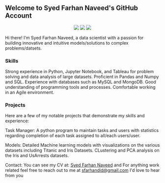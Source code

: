 ## Welcome to Syed Farhan Naveed's GitHub Account
<p align="center">
  <img src="https://img.shields.io/badge/Languages-Python-yellowgreen" />
  <img src="https://img.shields.io/badge/Database-MySQL%2CPandas%2CMongoDB-red" />
  <img src="https://img.shields.io/badge/Softwares-VsCode%2CGit%2CJupyter notebook%2CTableau-blue" />
</p>
Hi there! I'm Syed Farhan Naveed, a data scientist with a passion for building innovative and intuitive models/solutions to complex problems/datsets.

### **Skills**

Strong experience in Python, Jupyter Notebook, and Tableau for problem solving and data analysis of large datasets.
Proficient in Pandas and Numpy and SQL.
Experience with databases such as MySQL and MongoDB.
Good understanding of programming tools and processes.
Comfortable working in an Agile environment.

### **Projects**
Here are a few of my notable projects that demonstrate my skills and experience:

Task Manager: A python program to maintain tasks and users with statistics regarding completion of each task assigned to all/each users/user.

Models: Detailed Machine learning models with visualizations on the various datasets including Titanic and Iris Datasets.
CLustering and PCA analysis on the Iris and UsArrests datasets.


Contact:
You can see my CV at: [Syed Farhan Naveed](https://www.dropbox.com/scl/fi/0lmmhs091k9zr8pfpei4e/Syed_Farhan_Naveed_CV.docx?dl=0&rlkey=0y6o7eldani12y2rmhfg641bh) and For anything work related feel free to reach out to me at sfarhandid@gmail.com I'd love to hear from you
